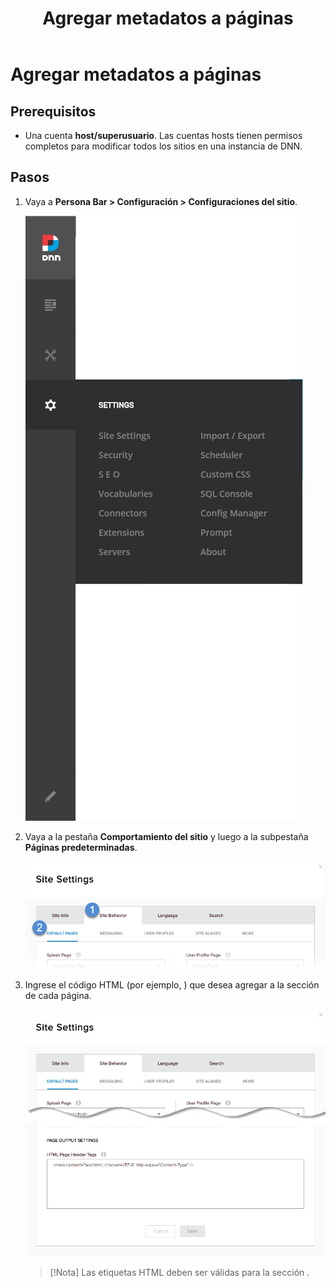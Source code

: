 ﻿---
uid: add-metadata-to-pages
locale: es
title: Agregar metadatos a páginas
dnnversion: 09.02.00
related-topics: update-site-info,assign-key-pages,configure-messaging,access-web-config,configure-check-for-new-version,participate-in-improvement-program,configure-html-editor,administrators-extensions-overview,administrators-connectors-overview,administrators-search-overview,administrators-vocabularies-overview
---

# Agregar metadatos a páginas

## Prerequisitos

*   Una cuenta **host/superusuario**. Las cuentas hosts tienen permisos completos para modificar todos los sitios en una instancia de DNN.

## Pasos

1.  Vaya a **Persona Bar \> Configuración \> Configuraciones del sitio**.
    
    ![Persona Bar > Configuración > Configuraciones del sitio](/images/scr-pbar-host-Settings-E91-platform.png)
    
2.  Vaya a la pestaña **Comportamiento del sitio** y luego a la subpestaña **Páginas predeterminadas**.
    
    ![Comportamiento del sitio > Páginas predeterminadas](/images/scr-pbtabs-host-Settings-SiteSettings-SiteBehavior-DefaultPages-E90.png)
    
3.  Ingrese el código HTML (por ejemplo, <meta>) que desea agregar a la sección <head> de cada página.
      
    
    ![Configuraciones del sitio > Comportamiento del sitio > Páginas predeterminadas — <head> tags](/images/scr-SiteSettings-SiteBehavior-DefaultPages-HeadTags-E90.png)
    
      
    
    > [!Nota] Las etiquetas HTML deben ser válidas para la sección <head>.
